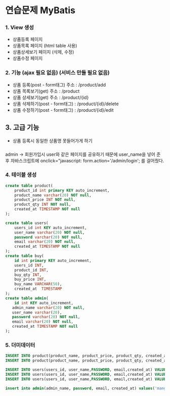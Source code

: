 # 연습문제 MyBatis

### 1. View 생성
- 상품등록 페이지
- 상품목록 페이지 (html table 사용)
- 상품상세보기 페이지 (삭제, 수정)
- 상품수정 페이지

### 2. 기능 (ajax 필요 없음) (서비스 만들 필요 없음)
- 상품 등록(post - form태그)  주소 : /product/add
- 상품 목록보기(get) 주소 : /product
- 상품 상세보기(get) 주소 : /product/{id}
- 상품 삭제하기(post - form태그) : /product/{id}/delete
- 상품 수정하기(post - form태그) : /product/{id}/edit

## 3. 고급 기능
- 상품 등록시 동일한 상품명 못들어가게 하기

###
admin
-> 회원가입시 user와 같은 페이지를 공유하기 때문에 user_name을 넣어 준 후 자바스크립트에
 onclick="javascript: form.action='/admin/login'; 를 걸어줬다.
### 4. 테이블 생성
```sql
create table product(
    product_id int primary KEY auto_increment,
    product_name varchar(20) NOT null,
    product_price INT NOT null,
    product_qty INT NOT null,
    created_at TIMESTAMP NOT null
);

create table users(
    users_id int KEY auto_increment,
    user_name varchar(20) NOT null,
    password varchar(20) NOT null,
    email varchar(20) NOT null,
    created_at TIMESTAMP NOT null
);
create table buy(
    id int primary KEY auto_increment,
    users_id INT,
    product_id INT,
    buy_qty INT,
    buy_price INT,
    buy_name VARCHAR(50),
    created_at  TIMESTAMP
);
create table admin(
 	id int KEY auto_increment,
   admin_name varchar(20) NOT null,
   user_name varchar(20),
   password varchar(20) NOT null,
   email varchar(20) NOT null,
   created_at TIMESTAMP NOT null
);
```

### 5. 더미데이터
```sql
INSERT INTO product(product_name, product_price, product_qty, created_at) VALUES('바나나', 3000, 98, NOW());
INSERT INTO product(product_name, product_price, product_qty, created_at) VALUES('딸기', 2000, 100, NOW());

INSERT INTO users(users_id, user_name,PASSWORD, email,created_at) VALUES('1', 'ssar','1234','ssar@nate.com', NOW());
INSERT INTO users(users_id, user_name,PASSWORD, email,created_at) VALUES('2', 'cos','1234','cos@nate.com', NOW());
INSERT INTO users(users_id, user_name,PASSWORD, email,created_at) VALUES('3', 'apple','1234','apple@nate.com', NOW());

insert into admin(admin_name, password, email, created_at) values('mango', '1234', 'mango@nate.com', NOW());

```
